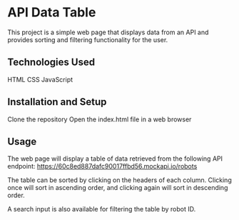 # API Data Table
This project is a simple web page that displays data from an API and provides sorting and filtering functionality for the user.

## Technologies Used
HTML
CSS
JavaScript

## Installation and Setup
Clone the repository
Open the index.html file in a web browser

## Usage
The web page will display a table of data retrieved from the following API endpoint:
https://60c8ed887dafc90017ffbd56.mockapi.io/robots

The table can be sorted by clicking on the headers of each column. Clicking once will sort in ascending order, and clicking again will sort in descending order.

A search input is also available for filtering the table by robot ID.

